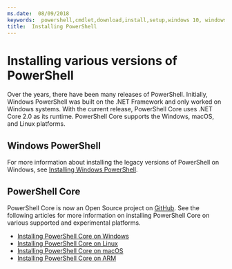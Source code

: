 ```yaml
---
ms.date:  08/09/2018
keywords:  powershell,cmdlet,download,install,setup,windows 10, windows 8.1, windows 8.0,windows 7
title:  Installing PowerShell
---
```

# Installing various versions of PowerShell

Over the years, there have been many releases of PowerShell. Initially, Windows PowerShell was
built on the .NET Framework and only worked on Windows systems. With the current release,
PowerShell Core uses .NET Core 2.0 as its runtime. PowerShell Core supports the Windows, macOS, and
Linux platforms.

## Windows PowerShell

For more information about installing the legacy versions of PowerShell on Windows, see
[Installing Windows PowerShell](installing-windows-powershell.md).

## PowerShell Core

PowerShell Core is now an Open Source project on [GitHub](https://github.com/powershell/powershell).
See the following articles for more information on installing PowerShell Core on various supported
and experimental platforms.

- [Installing PowerShell Core on Windows](Installing-PowerShell-Core-on-Windows.md)
- [Installing PowerShell Core on Linux](Installing-PowerShell-Core-on-Linux.md)
- [Installing PowerShell Core on macOS](Installing-PowerShell-Core-on-macOS.md)
- [Installing PowerShell Core on ARM](PowerShell-Core-on-ARM.md)
